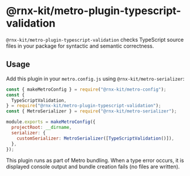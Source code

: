 # @rnx-kit/metro-plugin-typescript-validation

`@rnx-kit/metro-plugin-typescript-validation` checks TypeScript source files in
your package for syntactic and semantic correctness.

## Usage

Add this plugin in your `metro.config.js` using `@rnx-kit/metro-serializer`:

```js
const { makeMetroConfig } = require("@rnx-kit/metro-config");
const {
  TypeScriptValidation,
} = require("@rnx-kit/metro-plugin-typescript-validation");
const { MetroSerializer } = require("@rnx-kit/metro-serializer");

module.exports = makeMetroConfig({
  projectRoot: __dirname,
  serializer: {
    customSerializer: MetroSerializer([TypeScriptValidation()]),
  },
});
```

This plugin runs as part of Metro bundling. When a type error occurs, it is
displayed console output and bundle creation fails (no files are written).
